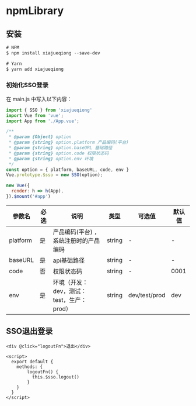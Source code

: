 # npmLibrary

## 安装

```js
# NPM
$ npm install xiajueqiong --save-dev

# Yarn
$ yarn add xiajueqiong
```

### 初始化SSO登录

在 main.js 中写入以下内容：

```js
import { SSO } from 'xiajueqiong'
import Vue from 'vue';
import App from './App.vue';

/**
 * @param {Object} option
 * @param {string} option.platform 产品编码(平台)
 * @param {string} option.baseURL 基础路径
 * @param {string} option.code 权限状态码
 * @param {string} option.env 环境
 */
const option = { platform, baseURL, code, env }
Vue.prototype.$sso = new SSO(option);

new Vue({
  render: h => h(App),
}).$mount('#app')
```

| 参数名   | 必选 | 说明                                      | 类型   | 可选值        | 默认值 |
| -------- | ---- | ----------------------------------------- | ------ | ------------- | ------ |
| platform | 是   | 产品编码(平台) ，系统注册时的产品编码     | string | -             | -      |
| baseURL  | 是   | api基础路径                               | string | -             | -      |
| code     | 否   | 权限状态码                                | string | -             | 0001   |
| env      | 是   | 环境（开发：dev，测试：test，生产：prod） | string | dev/test/prod | dev    |

## SSO退出登录

```vue
<div @click="logoutFn">退出</div>

<script>
  export default {
    methods: {
        logoutFn() {
          this.$sso.logout()
        }
    }
  }
</script>

```

